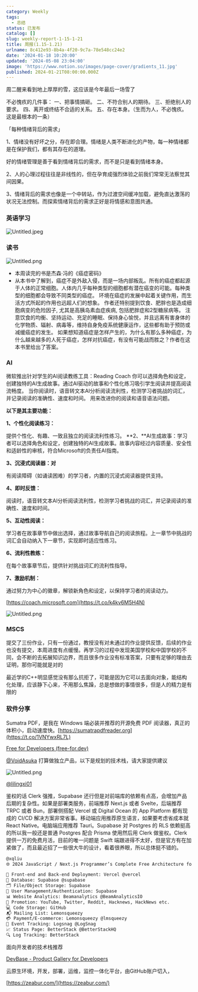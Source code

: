```yaml
---
category: Weekly
tags:
  - 总结
status: 已发布
catalog: []
slug: weekly-report-1-15-1-21
title: 周报(1.15-1.21)
urlname: 8c412e93-8b4a-4f20-9c7a-78e548cc24e2
date: '2024-01-18 10:20:00'
updated: '2024-05-08 23:04:00'
image: 'https://www.notion.so/images/page-cover/gradients_11.jpg'
published: 2024-01-21T08:00:00.000Z
---
```


周二醒来看到地上厚厚的雪，这应该是今年最后一场雪了


不必愧疚的几件事：
一、把事情搞砸。
二、不符合别人的期待。
三、拒绝别人的要求。
四、离开或终结不合适的关系。
五、存在本身。（生而为人，不必愧疚。这是最根本的一条）


「每种情绪背后的需求」


1、情绪没有好坏之分，存在即合理。情绪是人类不断进化的产物，每一种情绪都是在保护我们，都有其存在的道理。


好的情绪管理是善于看到情绪背后的需求，而不是只是看到情绪本身。


2、人的心理过程往往是非线性的，但在孕育成强烈体验之前我们常常无法察觉其间因果。


3、情绪背后的需求也像是一个中转站，作为过渡空间缓冲加载，避免直达激荡的状况无法控制。而探索情绪背后的需求正好是将情感和意图共通。


### 英语学习


![Untitled.jpeg](https://prod-files-secure.s3.us-west-2.amazonaws.com/5d24fe63-e567-4804-86f9-9fdc62e13082/faec46dc-9da5-4799-b905-c316418f1168/Untitled.jpeg?X-Amz-Algorithm=AWS4-HMAC-SHA256&X-Amz-Content-Sha256=UNSIGNED-PAYLOAD&X-Amz-Credential=ASIAZI2LB4662KSGGDPN%2F20250315%2Fus-west-2%2Fs3%2Faws4_request&X-Amz-Date=20250315T213243Z&X-Amz-Expires=3600&X-Amz-Security-Token=IQoJb3JpZ2luX2VjEMb%2F%2F%2F%2F%2F%2F%2F%2F%2F%2FwEaCXVzLXdlc3QtMiJGMEQCIFoqdzIrA75nWlpmBi00kE8aexPWatLfknDmTqYTGze%2FAiA5buS51pRp8nbO17IymhkuIHJ1OGlugA%2B76Xx5EwwWGCr%2FAwgfEAAaDDYzNzQyMzE4MzgwNSIMuCHtxSeJs%2BQ5Ix0rKtwDZEKU4YLUiJhRSnOaZoDDnsUPxAbMQRpn1q%2F1%2BsJI3rUu2Tmjz0o%2BPsLrcQppQwD0SDl09sHJe9CofixzeDZ%2BnhCc6a5PIS0E99paiEAH6FY21zRr2BAQr9ImnQ%2FMxniHzos5yRgWu0RaY9VT4hHVQbNmF1ryhZH0hgfpvbHL7hAUtQH0WU52gM9ddG17XQC2NdF4VVHOfiv4P9Wzaq2UwzSsxL5fcYfkyKnF442fY27j1DVK86rFvUHVVz3OGur%2FSZQb7sSwFCI3koPCO7kSngrLKVEo9STgzLer%2Fw1EaRmuD1QWPweVWjyI1mbeuKJc0NtTVxLdj9hzEbhFt7ddex9B0KccfJTM3bDSY4h7cAqF9wmdB2YKqsCiW8lLSi%2FZmRey%2BhPb15rh%2BAAnpjMXSJF98xyFaj7bwxLXHvq6%2BpqwawGhoIFVHrkMUnrM4ZczwoLaJHRQ9xVADQqnsO%2F%2FFRpvS2bxETMTdyHi8fIvkW38SoSVRf40E2ou5zH7qWLKlWKkFlZTbwPL5A6jElmCY4j0N1nnZtRRQeKSmn9CS4R52dL7t4SpyWVKIZbO24Btg9U1nZTt%2BpvgjGBEpeNs98RGpBoA%2FokR4WoiV5n%2B7%2F0HYzNo3Xfqdzl2OnwwwuDXvgY6pgEQdhGmm1cYlQK%2FjAggNd%2B50YB%2BbdYN8be55vhrneWnI0DEkEYV48LjF6rQuMXRmY5dV2cBwUGrXaEUWvlxVafcOs%2FSR03G7Nv51NEGDPlX14asU6Y3bqObQ6lhGqyKNELES67RVq1DicswO7xTV24CgJqnAgMmzVhAIyi9YpNwZowzzVD8%2B28RM%2Fk%2BwMOP4EAgewgXBVjLWABB1UGCmov%2BaFJC2ddh&X-Amz-Signature=0ea3e2574091c8983d9e7d71de3dae0ac9ca8cfe4802ad9fb87a30a077d0aa8b&X-Amz-SignedHeaders=host&x-id=GetObject)


### 读书


![Untitled.png](https://prod-files-secure.s3.us-west-2.amazonaws.com/5d24fe63-e567-4804-86f9-9fdc62e13082/08aff459-da99-4ed5-87c6-1f4c95b62ac3/Untitled.png?X-Amz-Algorithm=AWS4-HMAC-SHA256&X-Amz-Content-Sha256=UNSIGNED-PAYLOAD&X-Amz-Credential=ASIAZI2LB4662KSGGDPN%2F20250315%2Fus-west-2%2Fs3%2Faws4_request&X-Amz-Date=20250315T213243Z&X-Amz-Expires=3600&X-Amz-Security-Token=IQoJb3JpZ2luX2VjEMb%2F%2F%2F%2F%2F%2F%2F%2F%2F%2FwEaCXVzLXdlc3QtMiJGMEQCIFoqdzIrA75nWlpmBi00kE8aexPWatLfknDmTqYTGze%2FAiA5buS51pRp8nbO17IymhkuIHJ1OGlugA%2B76Xx5EwwWGCr%2FAwgfEAAaDDYzNzQyMzE4MzgwNSIMuCHtxSeJs%2BQ5Ix0rKtwDZEKU4YLUiJhRSnOaZoDDnsUPxAbMQRpn1q%2F1%2BsJI3rUu2Tmjz0o%2BPsLrcQppQwD0SDl09sHJe9CofixzeDZ%2BnhCc6a5PIS0E99paiEAH6FY21zRr2BAQr9ImnQ%2FMxniHzos5yRgWu0RaY9VT4hHVQbNmF1ryhZH0hgfpvbHL7hAUtQH0WU52gM9ddG17XQC2NdF4VVHOfiv4P9Wzaq2UwzSsxL5fcYfkyKnF442fY27j1DVK86rFvUHVVz3OGur%2FSZQb7sSwFCI3koPCO7kSngrLKVEo9STgzLer%2Fw1EaRmuD1QWPweVWjyI1mbeuKJc0NtTVxLdj9hzEbhFt7ddex9B0KccfJTM3bDSY4h7cAqF9wmdB2YKqsCiW8lLSi%2FZmRey%2BhPb15rh%2BAAnpjMXSJF98xyFaj7bwxLXHvq6%2BpqwawGhoIFVHrkMUnrM4ZczwoLaJHRQ9xVADQqnsO%2F%2FFRpvS2bxETMTdyHi8fIvkW38SoSVRf40E2ou5zH7qWLKlWKkFlZTbwPL5A6jElmCY4j0N1nnZtRRQeKSmn9CS4R52dL7t4SpyWVKIZbO24Btg9U1nZTt%2BpvgjGBEpeNs98RGpBoA%2FokR4WoiV5n%2B7%2F0HYzNo3Xfqdzl2OnwwwuDXvgY6pgEQdhGmm1cYlQK%2FjAggNd%2B50YB%2BbdYN8be55vhrneWnI0DEkEYV48LjF6rQuMXRmY5dV2cBwUGrXaEUWvlxVafcOs%2FSR03G7Nv51NEGDPlX14asU6Y3bqObQ6lhGqyKNELES67RVq1DicswO7xTV24CgJqnAgMmzVhAIyi9YpNwZowzzVD8%2B28RM%2Fk%2BwMOP4EAgewgXBVjLWABB1UGCmov%2BaFJC2ddh&X-Amz-Signature=44be1a597f35fdf9c1d744449fc956042e0baa756160972ae7330fd339854f59&X-Amz-SignedHeaders=host&x-id=GetObject)

- 本周读完的书是杰森·冯的《癌症密码》
- 从本书中了解到，癌症不是外敌入侵，而是一场内部叛乱。所有的癌症都起源于人体的正常细胞。人体内几乎每种类型的细胞都有潜在癌变的可能。每种类型的细胞都会导致不同类型的癌症。
环境在癌症的发展中起着关键作用，而生活方式所起的作用也远超人们的想象。
作者还特别提到饮食、肥胖也是造成细胞病变的危险因子, 尤其是高胰岛素血症疾病, 包括肥胖症和2型糖尿病等。
注意饮食的均衡、坚持运动、充足的睡眠、保持身心愉悦，并且远离有害身体的化学物质、辐射、病毒等，维持自身免疫系统健康运作，这些都有助于预防或减缓癌症的发生。
如果想知道癌症是怎样产生的，为什么有那么多种癌症，为什么越来越多的人死于癌症，怎样对抗癌症，有没有可能战而胜之？作者在这本书里给出了答案。

### AI


微软推出针对学生的AI阅读教练工具：Reading Coach
你可以选择角色和设定，创建独特的AI生成故事。通过AI驱动的故事和个性化练习吸引学生阅读并提高阅读流畅度。
当你阅读时，语音转文本AI分析阅读流利性，检测学习者挑战的词汇，并记录阅读的准确性、速度和时间。
用来改进你的阅读和语音语法问题。


**以下是其主要功能：**


**1、个性化阅读练习：**


提供个性化、有趣、一致且独立的阅读流利性练习。
**2、**AI生成故事：学习者可以选择角色和设定，创建独特的AI生成故事。故事内容经过内容质量、安全性和适龄性的审核，符合Microsoft的负责任AI指南。


**3、沉浸式阅读器：对**


有阅读障碍（如诵读困难）的学习者，内置的沉浸式阅读器提供支持。


**4、即时反馈：**


阅读时，语音转文本AI分析阅读流利性，检测学习者挑战的词汇，并记录阅读的准确性、速度和时间。


**5、互动性阅读：**


学习者在故事章节中做出选择，通过故事导航自己的阅读旅程。上一章节中挑战的词汇会自动纳入下一章节，实现即时适应性练习。


**6、流利性教练：**


在每个故事章节后，提供针对挑战词汇的流利性指导。


**7、激励机制：**


通过努力为中心的徽章，解锁新角色和设定，以保持学习者的阅读动力。


[https://coach.microsoft.com](https://t.co/k4kv6M5H4N)


![Untitled.png](https://prod-files-secure.s3.us-west-2.amazonaws.com/5d24fe63-e567-4804-86f9-9fdc62e13082/8f53d036-0cfc-469d-a837-f15107675ae4/Untitled.png?X-Amz-Algorithm=AWS4-HMAC-SHA256&X-Amz-Content-Sha256=UNSIGNED-PAYLOAD&X-Amz-Credential=ASIAZI2LB4662KSGGDPN%2F20250315%2Fus-west-2%2Fs3%2Faws4_request&X-Amz-Date=20250315T213243Z&X-Amz-Expires=3600&X-Amz-Security-Token=IQoJb3JpZ2luX2VjEMb%2F%2F%2F%2F%2F%2F%2F%2F%2F%2FwEaCXVzLXdlc3QtMiJGMEQCIFoqdzIrA75nWlpmBi00kE8aexPWatLfknDmTqYTGze%2FAiA5buS51pRp8nbO17IymhkuIHJ1OGlugA%2B76Xx5EwwWGCr%2FAwgfEAAaDDYzNzQyMzE4MzgwNSIMuCHtxSeJs%2BQ5Ix0rKtwDZEKU4YLUiJhRSnOaZoDDnsUPxAbMQRpn1q%2F1%2BsJI3rUu2Tmjz0o%2BPsLrcQppQwD0SDl09sHJe9CofixzeDZ%2BnhCc6a5PIS0E99paiEAH6FY21zRr2BAQr9ImnQ%2FMxniHzos5yRgWu0RaY9VT4hHVQbNmF1ryhZH0hgfpvbHL7hAUtQH0WU52gM9ddG17XQC2NdF4VVHOfiv4P9Wzaq2UwzSsxL5fcYfkyKnF442fY27j1DVK86rFvUHVVz3OGur%2FSZQb7sSwFCI3koPCO7kSngrLKVEo9STgzLer%2Fw1EaRmuD1QWPweVWjyI1mbeuKJc0NtTVxLdj9hzEbhFt7ddex9B0KccfJTM3bDSY4h7cAqF9wmdB2YKqsCiW8lLSi%2FZmRey%2BhPb15rh%2BAAnpjMXSJF98xyFaj7bwxLXHvq6%2BpqwawGhoIFVHrkMUnrM4ZczwoLaJHRQ9xVADQqnsO%2F%2FFRpvS2bxETMTdyHi8fIvkW38SoSVRf40E2ou5zH7qWLKlWKkFlZTbwPL5A6jElmCY4j0N1nnZtRRQeKSmn9CS4R52dL7t4SpyWVKIZbO24Btg9U1nZTt%2BpvgjGBEpeNs98RGpBoA%2FokR4WoiV5n%2B7%2F0HYzNo3Xfqdzl2OnwwwuDXvgY6pgEQdhGmm1cYlQK%2FjAggNd%2B50YB%2BbdYN8be55vhrneWnI0DEkEYV48LjF6rQuMXRmY5dV2cBwUGrXaEUWvlxVafcOs%2FSR03G7Nv51NEGDPlX14asU6Y3bqObQ6lhGqyKNELES67RVq1DicswO7xTV24CgJqnAgMmzVhAIyi9YpNwZowzzVD8%2B28RM%2Fk%2BwMOP4EAgewgXBVjLWABB1UGCmov%2BaFJC2ddh&X-Amz-Signature=7aec07a9761c82610bdc3481f38ac213d3caa98179aa1c315a231fdc6deea43b&X-Amz-SignedHeaders=host&x-id=GetObject)


### MSCS


提交了三份作业，只有一份通过，教授没有对未通过的作业提供反馈，后续的作业也没有提交，本周进度有点缓慢。再学习的过程中发现美国学校和中国学校的不同，会不断的去拓展知识边界，而且很多作业没有标准答案，只要有足够的理由去证明，那你可能就是对的


最近学的C++明显感觉没有那么抗拒了，可能是因为它可以去面向对象，能结构化处理，应该静下心来，不用那么焦躁，总是想做的事情很多，但是人的精力是有限的


### 软件分享


Sumatra PDF，是我在 Windows 端必装并推荐的开源免费 PDF 阅读器，真正的体积小，启动速度快。[https://sumatrapdfreader.org](https://t.co/1VNYwxRL7L)


[Free for Developers (free-for.dev)](https://free-for.dev/#/)


[@VoidAsuka](https://twitter.com/VoidAsuka) 打算做独立产品，以下是规划的技术栈，请大家提供建议


![Untitled.png](https://prod-files-secure.s3.us-west-2.amazonaws.com/5d24fe63-e567-4804-86f9-9fdc62e13082/93561a3c-b2bc-4a43-bbc5-67e3f740ed5e/Untitled.png?X-Amz-Algorithm=AWS4-HMAC-SHA256&X-Amz-Content-Sha256=UNSIGNED-PAYLOAD&X-Amz-Credential=ASIAZI2LB4662KSGGDPN%2F20250315%2Fus-west-2%2Fs3%2Faws4_request&X-Amz-Date=20250315T213243Z&X-Amz-Expires=3600&X-Amz-Security-Token=IQoJb3JpZ2luX2VjEMb%2F%2F%2F%2F%2F%2F%2F%2F%2F%2FwEaCXVzLXdlc3QtMiJGMEQCIFoqdzIrA75nWlpmBi00kE8aexPWatLfknDmTqYTGze%2FAiA5buS51pRp8nbO17IymhkuIHJ1OGlugA%2B76Xx5EwwWGCr%2FAwgfEAAaDDYzNzQyMzE4MzgwNSIMuCHtxSeJs%2BQ5Ix0rKtwDZEKU4YLUiJhRSnOaZoDDnsUPxAbMQRpn1q%2F1%2BsJI3rUu2Tmjz0o%2BPsLrcQppQwD0SDl09sHJe9CofixzeDZ%2BnhCc6a5PIS0E99paiEAH6FY21zRr2BAQr9ImnQ%2FMxniHzos5yRgWu0RaY9VT4hHVQbNmF1ryhZH0hgfpvbHL7hAUtQH0WU52gM9ddG17XQC2NdF4VVHOfiv4P9Wzaq2UwzSsxL5fcYfkyKnF442fY27j1DVK86rFvUHVVz3OGur%2FSZQb7sSwFCI3koPCO7kSngrLKVEo9STgzLer%2Fw1EaRmuD1QWPweVWjyI1mbeuKJc0NtTVxLdj9hzEbhFt7ddex9B0KccfJTM3bDSY4h7cAqF9wmdB2YKqsCiW8lLSi%2FZmRey%2BhPb15rh%2BAAnpjMXSJF98xyFaj7bwxLXHvq6%2BpqwawGhoIFVHrkMUnrM4ZczwoLaJHRQ9xVADQqnsO%2F%2FFRpvS2bxETMTdyHi8fIvkW38SoSVRf40E2ou5zH7qWLKlWKkFlZTbwPL5A6jElmCY4j0N1nnZtRRQeKSmn9CS4R52dL7t4SpyWVKIZbO24Btg9U1nZTt%2BpvgjGBEpeNs98RGpBoA%2FokR4WoiV5n%2B7%2F0HYzNo3Xfqdzl2OnwwwuDXvgY6pgEQdhGmm1cYlQK%2FjAggNd%2B50YB%2BbdYN8be55vhrneWnI0DEkEYV48LjF6rQuMXRmY5dV2cBwUGrXaEUWvlxVafcOs%2FSR03G7Nv51NEGDPlX14asU6Y3bqObQ6lhGqyKNELES67RVq1DicswO7xTV24CgJqnAgMmzVhAIyi9YpNwZowzzVD8%2B28RM%2Fk%2BwMOP4EAgewgXBVjLWABB1UGCmov%2BaFJC2ddh&X-Amz-Signature=8cab74d8224997dabe61dfae438c2ae5e987d168fbf0a29230f3ecc72271853c&X-Amz-SignedHeaders=host&x-id=GetObject)


[@lilingxi01](https://twitter.com/lilingxi01)


鉴权的话 Clerk 强推，Supabase 还行但是对前端库的依赖有点高，会增加产品后期的复杂性。如果是部署类服务，前端推荐 Next.js 或者 Svelte，后端推荐 TRPC 或者 Bun，部署侧搭配 Vercel 或 Digital Ocean 的 App Platform 都有现成的 CI/CD 解决方案非常省事。移动端应用推荐原生语言，如果要考虑省成本就 React Native。电脑端应用推荐 Tauri。Supabase 对 Postgres 的 RLS 依赖挺高的所以我一般还是普通 Postgres 配合 Prisma 使用然后用 Clerk 做鉴权。Clerk 提供一万的免费月活，目前的唯一问题是 Swift 端跟进得不太好，但是官方有在加紧做了，而且最近招了一些很大牛的设计，看着很养眼，所以总体挺不错的。


```markdown
@xqliu
🌐 2024 JavaScript / Next.js Programmer’s Complete Free Architecture for solo entrepreneur:

🔧 Front-end and Back-end Deployment: Vercel @vercel
💾 Database: Supabase @supabase
🗂️ File/Object Storage: Supabase
👥 User Management/Authentication: Supabase
📊 Website Analytics: Beamanalytics @BeamAnalyticsIO
📣 Promotion: YouTube, Twitter, Reddit, Hacknews, HackNews etc. 
💻 Code Storage: GitHub
📬 Mailing List: Lemonsqueezy
💳 Payment/E-commerce: Lemonsqueezy @lmsqueezy
📌 Event Tracking: Logsnag @LogSnag
📈 Status Page: BetterStack @BetterStackHQ
🔍 Log Tracking: BetterStack
```


面向开发者的技术栈推荐


[DevBase - Product Gallery for Developers](https://devbase.fyi/)


云原生环境，开发，部署，运维，监控一体化平台，由GitHub账户切入，


[https://zeabur.com/](https://zeabur.com/)

